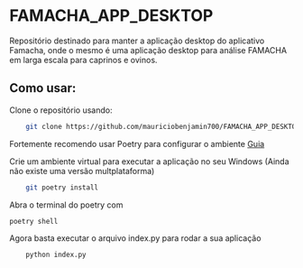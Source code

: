 # FAMACHA_APP_DESKTOP
Repositório destinado para manter a aplicação desktop do aplicativo Famacha, onde o mesmo é uma aplicação desktop para análise FAMACHA em larga escala para caprinos e ovinos.

## Como usar:

Clone o repositório usando:    
```bash
    git clone https://github.com/mauriciobenjamin700/FAMACHA_APP_DESKTOP.git
```

Fortemente recomendo usar Poetry para configurar o ambiente [Guia](https://github.com/mauriciobenjamin700/Poetry-Learning)

Crie um ambiente virtual para executar a aplicação no seu Windows (Ainda não existe uma versão multplataforma)
```bash
    git poetry install
```

Abra o terminal do poetry com
```bash
poetry shell
```

Agora basta executar o arquivo index.py para rodar a sua aplicação
```bash
    python index.py
```